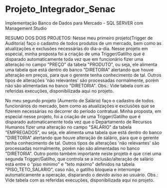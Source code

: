 # Projeto_Integrador_Senac
Implementação Banco de Dados para Mercado - SQL SERVER com Management Studio 

RESUMO DOS DOIS PROJETOS:
Nesse meu primeiro projeto(Trigger de Auditoria) faço o cadastro de todos produtos de um mercado, bem como as atualizações e exclusões necessárias do dia-a-dia. Nesse projeto em especial, minha proposta foi a criação de uma Trigger/Gatilho que é disparado automaticamente toda vez que em funcionário fizer uma alteração no campo "PREÇO" da tabela "PRODUTO", ou seja,  ele alimenta uma tabela que está dentro do banco "DIRETORIA" alertando que houve alteração em preços, para que o gerente tenha conhecimento de tal. Outros tipos de alterações 'não relevantes' são processadas normalmente, porém não são alimentadas no banco "DIRETORIA". 
Obs.: Vide tabela com as referidas execuções, disponibilizada aqui no projeto.

No meu segundo projeto (Aumento de Salário) faço o cadastro de todos funcionários do mercado, bem como as atualizações e exclusões que se fizerem necessárias no decorrer do período contratual. Minha proposta, em especial nesse projeto,  foi a criação de uma Trigger/Gatilho que é disparado automaticamente toda vez que o Departamento de Recursos Humanos fizer uma alteração no campo "SALÁRIO" da tabela "EMPREGADOS", ou seja,  ele alimenta uma tabela que está dentro do banco "DIRETORIA" alertando que houve alteração de salário, para que o gerente tenha conhecimento de tal. Outros tipos de alterações 'não relevantes' são processadas normalmente, porém não são alimentadas no banco "DIRETORIA". Outro ponto também  importante neste projeto é que criei uma segunda Trigger/Gatilho, que controla se a inclusão/alteração de salário está entre o "piso mínimo" e "teto máximo" definidos na tabela "PISO_TETO_SALARIO", caso não, o gatilho bloqueia e interrompe automaticamente a operação, disparando o devido aviso ao usuário.
Obs.: Vide tabela com as referidas execuções, disponibilizada aqui no projeto.
